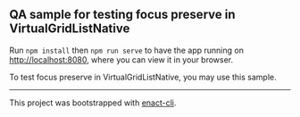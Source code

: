 ## QA sample for testing focus preserve in VirtualGridListNative

Run `npm install` then `npm run serve` to have the app running on [http://localhost:8080](http://localhost:8080), where you can view it in your browser.

To test focus preserve in VirtualGridListNative, you may use this sample.

---

This project was bootstrapped with [enact-cli](https://github.com/enactjs/cli).
